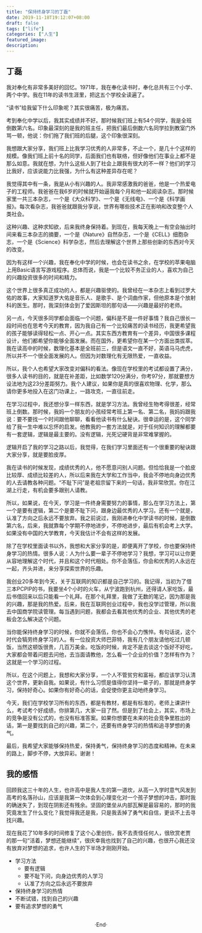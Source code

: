 ```yaml
---
title: "保持终身学习的丁磊"
date: 2019-11-18T19:12:07+08:00
draft: false
tags: ["life"]
categories: ["人生"]
featured_image: 
description: 
---
```


## 丁磊

我对奉化有非常多美好的回忆。1971年，我在奉化读书时，奉化总共有三个小学、两个中学。我在11年的读书生涯里，把这五个学校全读遍了。

“读书”给我留下什么印象呢？其实很痛苦，极为痛苦。

考到奉化中学以后，我其实成绩并不好。那时候我们班上有54个同学，我是全班倒数第六名。印象最深刻的是我的班主任，把我们最后倒数六名同学拉到教室门外骂一顿，他说：你们拖了我们班的后腿，这个印象很深刻。

我想跟大家分享，我们班上比我学习优秀的人非常多，不止一个，是几十个这样的规模。像我们班上前十名的同学，后面我们也有联络，但好像他们在事业上都不是那么如意。我就在想，为什么这些人到了社会上跟我有很大的不一样？他们的学习比我好，应该说能力比我强，为什么有这种差异存在呢？

我觉得其中有一条，我是从小有兴趣的人。我非常感激我的爸爸，他是一个热爱电子的工程师。我爸爸在我6岁的时候就开始逼我每个月和他一起阅读杂志。那时候家里一共三本杂志，一个是《大众科学》、一个是《无线电》、一个是《科学画报》。每次看杂志，我爸爸就跟我分享说，世界有哪些技术正在影响和改变整个人类社会。

这种兴趣、这种求知欲，后来我终身保持着。到现在，我每天晚上一有空会抽出时间来看三本杂志的摘要，一个是《Nature》自然杂志，一个是《CELL》细胞杂志，一个是《Science》科学杂志，然后去理解这个世界上那些创新的东西对今天的改变。

因为有这样一个兴趣，我在奉化中学的时候，也会在读书之余，在学校的苹果电脑上用Basic语言写游戏程序。总体而说，我是一个比较不务正业的人，喜欢为自己的兴趣投资很多的时间和精力。

这个世界上很多真正成功的人，都是兴趣驱使的。我曾经在一本杂志上看到过罗大佑的故事，大家知道罗大佑是音乐人、是歌手、是个词曲作家，但他原本是个放射科的医生。那时，我深刻体会到了爱因斯坦的那句话——兴趣是最好的老师。

另一点，今天很多同学都会面临一个问题，偏科是不是一件好事情？我自己很长一段时间也在思考今天的教育，因为我自己有一个比较痛苦的读书经历，我更希望我的孩子能够读得轻松一点、开心一点。其实东西方教育有一个差异，中国很多课程设计，他们都希望你能够全面发展。而在国外，更希望你在某一个方面出类拔萃。我在读高中的时候，数理化基本是全班前三，但是语文一直不好，英语马马虎虎，所以并不一个很全面发展的人。但因为对数理化有无限热爱，一直收益。

所以，我个人也希望大家改变对偏科的看法。像现在学校里的考试都设置了满分，很多人读书的目的，就是在补差距，比如数学120分满分，你考97分，那就要想方设法地为这23分差距努力。我个人建议，如果你是真的很喜欢物理、化学，那么请你更多地投入在这门功课上，一路攻克，一直往前走。

在学习过程中，我还想分享一样东西，就是学习方法。我曾经生物考得很差，经常班上倒数。那时候，我妈一个朋友的小孩经常考班上第一名、第二名，我妈妈跟我说：要不要找一个时间跟他聊聊，看看他读书有什么秘诀。很幸运的是，这个同学给了我一生中难以忘怀的启发。他教我的一套方法就是，对于任何知识的理解都要有一套逻辑，逻辑是最主要的。没有逻辑，光死记硬背是非常难掌握的。

逻辑开启了我的学习之路以后，我觉得，在我们学习里面还有一个很重要的秘诀跟大家分享，就是要脸皮厚。

我在读书的时候发现，成绩优秀的人，他不愿意问别人问题。但恰恰我是一个脸皮比较厚、成绩比较差的人，所以后来我在大学和工作当中，我会不停地向身边优秀的人去请教各种问题。“不耻下问”是老祖宗留下来的一句话，我非常欣赏。你在江湖上行走，有机会要多跟别人请教。

所以，如果说，在今天，学习是一件终身需要努力的事情，那么在学习方法上，第一个是要有逻辑，第二个是要不耻下问，跟身边最优秀的人学习。还有一个就是，认准了方向之后永远不要放弃。我之前说过，我刚进奉化中学读书的时候，是倒数第六名，后来，我就靠每个学期不停地进步，不停地进步，最后有机会考上大学。如果没有中国的大学教育，今天我估计不会有这样的发展。

除了在学校里面读书以外，我想和大家分享的是，即便离开了学校，你也要保持终身学习的热情。很多人说：人为什么要一辈子不停地学习？我想，学习可以让你更从容地理解这个时代，并且和这个时代相处。你不会落伍，你会和优秀的人永远在一起，齐头并进，来分享探索世界的乐趣。

我创业20多年到今天，关于互联网的知识都是自己学习的。我记得，当初为了借三本PCPIP的书，我要坐4个小时的火车，从宁波跑到杭州，还得请人家吃饭，最后书借回来以后只能看一个礼拜。在那个礼拜里，我做了无数的笔记，因为那是我的兴趣，那是我的热爱。后来，我在互联网创业过程中，我也没学过管理，所以我去中国商学院读管理。每当遇到问题，我都会去看其他优秀的企业、其他优秀的老板会怎么解决这个问题。

当你能保持终身学习的时候，你就不会落伍，你也不会心力憔悴。有句话说，这个时代会犒劳终身学习的人。有一位投资大师巴菲特，我有几个朋友请他吃过几顿饭，当然这顿饭很贵，几百万美金。吃饭的时候，肯定不是去谈这个饭好不好吃，大家都会带着问题去问他，去当面请教他，怎么看一个企业的价值？怎样有作为？这就是一个学习的过程。

所以，在这个问题上，我想和大家分享，一个人不管贫穷和富裕，都应该学习认清这个世界，更新自我。如果说，有什么习惯是值得你坚持一辈子的，那就是终身学习，保持好奇心。如果你有好奇心的话，会促使你更主动地终身学习。

今天，我们在学校学习所有的东西，都是有教材，都是有标准的，老师上课讲什么，考试考个好成绩，你排第几，大家一目了然。但是到了社会上，其实，市场上的竞争是没有公式的，也没有标准答案。如果你想要在未来的社会竞争里胜出的话，第一是要找到自己的兴趣，第二个，还要有终身学习的热情和追寻梦想的勇气。

最后，我希望大家能够保持热爱，保持勇气，保持终身学习的态度和精神。在未来的路上，脚步不停，大放异彩。谢谢！

## 我的感悟

回顾我这三十年的人生，也许高中是我人生的第一道坎，从高一入学时意气风发到高考的名落孙山，应该是我第一次体会到心理变化对一个孩子梦想的冲击，那时我的确迷失了，到现在阴影还有残余。坚固的堡垒从内部瓦解是最容易的，那时的我究竟发生了什么变化？我觉得我还是我，只是我丢掉了勇气和自信，更谈不上去寻找兴趣。

现在我花了10年多的时间修复了这个心里创伤，我不去责怪任何人，很欣赏老贾的那一句“活着，梦想还能继续”，很庆幸我也找到了自己的兴趣，也很开心我还没有放弃对梦想的追求，也许人生的下半场才刚刚开始。

- 学习方法
  - 要有逻辑
  - 要不耻下问，向身边优秀的人学习
  - 认准了方向之后永远不要放弃
- 保持终身学习的热情
- 不断试错，找到自己的兴趣
- 要有追求梦想的勇气

<br>

<center>  ·End·  </center>